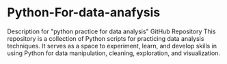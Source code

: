 # Python-For-data-anafysis
Description for "python practice for data analysis" GitHub Repository This repository is a collection of Python scripts for practicing data analysis techniques. It serves as a space to experiment, learn, and develop skills in using Python for data manipulation, cleaning, exploration, and visualization.
